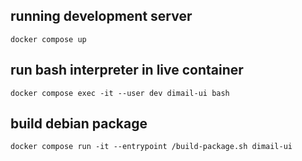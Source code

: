 ## running development server
```
docker compose up
```

## run bash interpreter in live container
```
docker compose exec -it --user dev dimail-ui bash
```

## build debian package
```
docker compose run -it --entrypoint /build-package.sh dimail-ui
```

